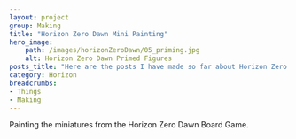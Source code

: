 ```yaml
---
layout: project
group: Making
title: "Horizon Zero Dawn Mini Painting"
hero_image: 
    path: /images/horizonZeroDawn/05_priming.jpg
    alt: Horizon Zero Dawn Primed Figures
posts_title: "Here are the posts I have made so far about Horizon Zero Dawn:"
category: Horizon
breadcrumbs: 
- Things
- Making
---
```


Painting the miniatures from the Horizon Zero Dawn Board Game.

